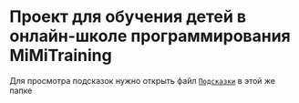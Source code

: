 # Проект для обучения детей в онлайн-школе программирования MiMiTraining

Для просмотра подсказок нужно открыть файл [`Подсказки`](https://github.com/BogdanBogdanovich/MiMiTrainingCode/blob/master/Подсказка.md) в этой же папке
